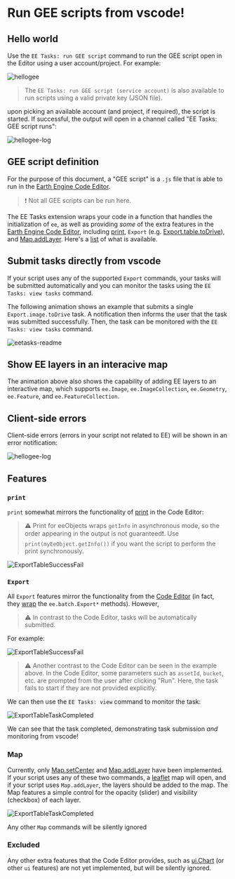 # Run GEE scripts from vscode!

## Hello world

Use the `EE Tasks: run GEE script` command to run the GEE script open in the Editor using a user account/project. For example:

![hellogee](https://raw.githubusercontent.com/gee-community/eetasks/main/docs/assets/helloGEE.PNG)


> The `EE Tasks: run GEE script (service account)` is also available to run scripts using a valid private key (JSON file). 

upon picking an available account (and project, if required), the script is started. If successful, the output will open in a channel called "EE Tasks: GEE script runs":

![hellogee-log](https://raw.githubusercontent.com/gee-community/eetasks/main/docs/assets/helloGEE-log.png)

## GEE script definition

For the purpose of this document, a "GEE script" is a `.js` file that is able to run in the [Earth Engine Code Editor](https://developers.google.com/earth-engine/guides/playground). 

> ❗ Not all GEE scripts can be run here. 

The EE Tasks extension wraps your code in a function that handles the initialization of `ee`, as well as providing *some* of the extra features in the [Earth Engine Code Editor](https://developers.google.com/earth-engine/guides/playground), including [print](https://developers.google.com/earth-engine/apidocs/print), `Export` (e.g. [Export.table.toDrive](https://developers.google.com/earth-engine/apidocs/export-table-todrive)), and [Map.addLayer](https://developers.google.com/earth-engine/apidocs/map-addlayer). Here's a [list](#features) of what is available.  


## Submit tasks directly from vscode

If your script uses any of the supported `Export` commands, your tasks will be submitted automatically and you can monitor the tasks using the `EE Tasks: view tasks` command. 

The following animation shows an example that submits a single `Export.image.toDrive` task. A notification then informs the user that the task was submitted successfully. Then, the task can be monitored with the `EE Tasks: view tasks` command. 

![eetasks-readme](https://raw.githubusercontent.com/gee-community/eetasks/main/docs/assets/geerunExample.gif)

## Show EE layers in an interacive map

The animation above also shows the capability of adding EE layers to an interactive map, which supports `ee.Image`, `ee.ImageCollection`, `ee.Geometry`, `ee.Feature`, and `ee.FeatureCollection`. 

## Client-side errors

Client-side errors (errors in your script not related to EE) will be shown in an error notification:

![hellogee-log](https://raw.githubusercontent.com/gee-community/eetasks/main/docs/assets/helloGEE-syntaxError.png)


## Features 

### `print`

`print` somewhat mirrors the functionality of [print](https://developers.google.com/earth-engine/apidocs/print) in the Code Editor:

>  ⚠️ Print for eeObjects wraps `getInfo` in asynchronous mode, so the order appearing in the output is not guaranteed❗. Use `print(myEeObject.getInfo())` if you want the script to perform the print synchronously. 

![ExportTableSuccessFail](https://raw.githubusercontent.com/gee-community/eetasks/main/docs/assets/print.png)

### `Export`

All `Export` features mirror the functionality from the [Code Editor](https://developers.google.com/earth-engine/guides/debugging#browser-lock) (in fact, they [wrap](https://github.com/gee-community/eetasks/blob/main/src/utilities/codeEditorUtils.js) the `ee.batch.Export*` methods). However, 

> ⚠️ In contrast to the Code Editor, tasks will be automatically submitted.

For example:

![ExportTableSuccessFail](https://raw.githubusercontent.com/gee-community/eetasks/main/docs/assets/ExportTableSuccessAndFail.png)

> ⚠️ Another contrast to the Code Editor can be seen in the example above. In the Code Editor, some parameters such as `assetId`, `bucket`, etc. are prompted from the user after clicking "Run". Here, the task fails to start if they are not provided explicitly.  

We can then use the `EE Tasks: view` command to monitor the task:

![ExportTableTaskCompleted](https://raw.githubusercontent.com/gee-community/eetasks/main/docs/assets/ExportTableTaskCompleted.png)

We can see that the task completed, demonstrating task submission *and* monitoring from vscode!

### Map

Currently, only [Map.setCenter](https://developers.google.com/earth-engine/apidocs/map-setcenter) and [Map.addLayer](https://developers.google.com/earth-engine/apidocs/map-addlayer) have been implemented. If your script uses any of these two commands, a [leaflet](https://leafletjs.com/) map will open, and if your script uses `Map.addLayer`, the layers should be added to the map. The Map features a simple control for the opacity (slider) and visibility (checkbox) of each layer.

![ExportTableTaskCompleted](https://raw.githubusercontent.com/gee-community/eetasks/main/docs/assets/map.png)

Any other `Map` commands will be silently ignored

### Excluded

Any other extra features that the Code Editor provides, such as [ui.Chart](https://developers.google.com/earth-engine/apidocs/ui-chart) (or other `ui` features) are not yet implemented, but will be silently ignored. 

